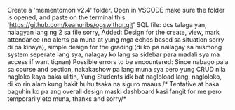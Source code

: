 Create a 'mementomori v2.4' folder.
Open in VSCODE make sure the folder is opened, and paste on the terminal this: 'https://github.com/keanuribs/ogswithqr.git'
SQL file: dcs talaga yan, nalagyan lang ng 2 sa file sorry,
Added: Design for the create, view, mark attendance (no alerts pa muna at yung mga echos based sa situation sorry di pa kinaya), simple design for the grading (di ko pa nailagay sa mismong system seperate lang sya, nalagay ko lang sa sidebar para madali sya ma access if want tignan)
Possible errors to be encountered: Since nabago pala sa course and section, nakakashow pa lang muna sya pero yung CRUD nila nagloko kaya baka ulitin, Yung Students idk bat nagloload lang, nagloloko, di ko rin alam kung bakit huhu tsaka na siguro maaus
/* Tentative at baka baguhin ko pa ang overall design maski dashboard kasi fangit for me pero temporarily eto muna, thanks and sorry/*
